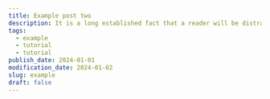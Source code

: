 ```yaml
---
title: Example post two
description: It is a long established fact that a reader will be distracted by the readable content of a page when looking at its layout.
tags:
  - example
  - tutorial
  - tutorial
publish_date: 2024-01-01
modification_date: 2024-01-02
slug: example
draft: false
---
```

